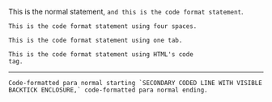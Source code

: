 <!--
    > TITLE 1
        >> Code (using Backtick)

    > PURPOSE
        >> Used to define a certain text (specifically code or script) apart from the original paragraph.

    > THEORY
        >> The code oriented statement can be written using four kinds of methods:
            >>> Backtick enclosing method
            >>> Four spaces method
            >>> One tab method
            >>> HTML 'code' tag method
-->

<!-- Code format using backtick (`) -->
This is the normal statement, `and this is the code format statement`.

<!-- Code format using four spaces -->
    This is the code format statement using four spaces.

<!-- Code format using one tab -->
    This is the code format statement using one tab.

<!-- Code format using HTML code tag -->
<code>This is the code format statement using HTML's code tag.</code>


***


<!--
    > TITLE 2
        >> Escaping backtick

    > PURPOSE
        >> Used to show the backticked entity, in an already code-formatted paragraph along with the visible .

    > THEORY
        >> Syntax: ``Coded para normal starting `SECONDARY CODED LINE WITH VISIBLE BACKTICK ENCLOSURE,` coded para normal ending.``
-->

``Code-formatted para normal starting `SECONDARY CODED LINE WITH VISIBLE BACKTICK ENCLOSURE,` code-formatted para normal ending.``
